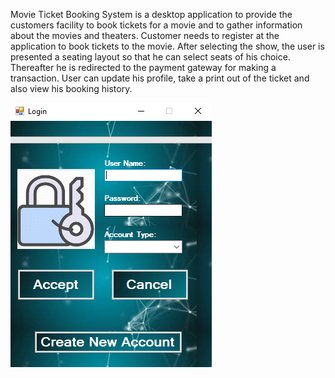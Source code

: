 Movie Ticket Booking System is a desktop application to provide the customers facility to book tickets for a movie and to gather information about the movies and theaters. Customer needs to register at the application to book tickets to the movie. After selecting the show, the user is presented a seating layout so that he can select seats of his choice. Thereafter he is redirected to the payment gateway for making a transaction. User can update his profile, take a print out of the ticket and also view his booking history.


![alt text](https://github.com/AnujVijjan/Movie-Ticket-Booking-System/blob/master/screenshot.png?raw=true)
